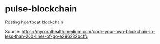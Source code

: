 # pulse-blockchain
Resting heartbeat blockchain

Source: https://mycoralhealth.medium.com/code-your-own-blockchain-in-less-than-200-lines-of-go-e296282bcffc
